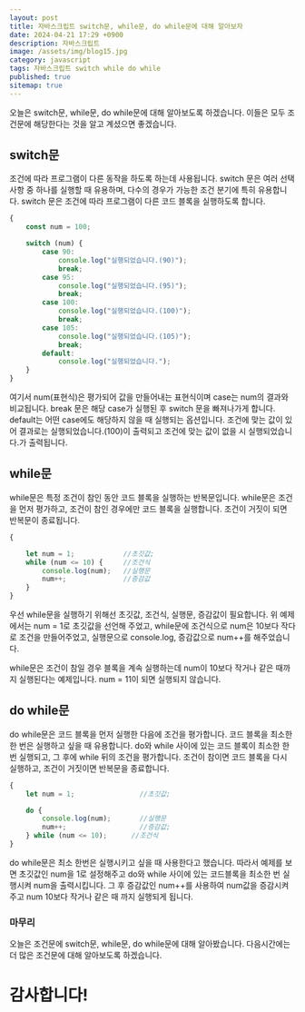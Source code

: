 ```yaml
---
layout: post
title: 자바스크립트 switch문, while문, do while문에 대해 알아보자
date: 2024-04-21 17:29 +0900
description: 자바스크립트
image: /assets/img/blog15.jpg
category: javascript 
tags: 자바스크립트 switch while do while
published: true
sitemap: true
---
```


오늘은 switch문, while문, do while문에 대해 알아보도록 하겠습니다.
이들은 모두 조건문에 해당한다는 것을 알고 계셨으면 좋겠습니다.


## switch문
조건에 따라 프로그램이 다른 동작을 하도록 하는데 사용됩니다. switch 문은 여러 선택사항 중 하나를 실행할 때 유용하며, 다수의 경우가 가능한 조건 분기에 특히 유용합니다. switch 문은 조건에 따라 프로그램이 다른 코드 블록을 실행하도록 합니다. 
````javascript
{
    const num = 100;

    switch (num) {
        case 90:
            console.log("실행되었습니다.(90)");
            break;
        case 95:
            console.log("실행되었습니다.(95)");
            break;
        case 100:
            console.log("실행되었습니다.(100)");
            break;
        case 105:
            console.log("실행되었습니다.(105)");
            break;
        default:
            console.log("실행되었습니다.");
    }
}
````
여기서 num(표현식)은 평가되어 값을 만들어내는 표현식이며
case는 num의 결과와 비교됩니다. break 문은 해당 case가 실행된 후 switch 문을 빠져나가게 합니다. default는 어떤 case에도 해당하지 않을 때 실행되는 옵션입니다. 조건에 맞는 값이 있어 결과로는 실행되었습니다.(100)이 출력되고 조건에 맞는 값이 없을 시 실행되었습니다.가 출력됩니다.

## while문
while문은 특정 조건이 참인 동안 코드 블록을 실행하는 반복문입니다. while문은 조건을 먼저 평가하고, 조건이 참인 경우에만 코드 블록을 실행합니다. 조건이 거짓이 되면 반복문이 종료됩니다.
````javascript
{

    let num = 1;            //초깃값;
    while (num <= 10) {     //조건식
        console.log(num);   //실행문
        num++;              //증감값
    }
}
````
우선 while문을 실행하기 위해선 초깃값, 조건식, 실행문, 증감값이 필요합니다. 위 예제에서는 num = 1로 초깃값을 선언해 주었고, while문에 조건식으로 num은 10보다 작다로 조건을 만들어주었고, 실행문으로 console.log, 증감값으로 num++를 해주었습니다.

while문은 조건이 참일 경우 블록을 계속 실행하는데 num이 10보다 작거나 같은 때까지 실행된다는 예제입니다. num = 11이 되면 실행되지 않습니다.

##  do while문
do while문은 코드 블록을 먼저 실행한 다음에 조건을 평가합니다. 코드 블록을 최소한 한 번은 실행하고 싶을 때 유용합니다. do와 while 사이에 있는 코드 블록이 최소한 한 번 실행되고, 그 후에 while 뒤의 조건을 평가합니다. 조건이 참이면 코드 블록을 다시 실행하고, 조건이 거짓이면 반복문을 종료합니다.
````javascript
{
    let num = 1;                //초깃값;

    do {
        console.log(num);       //실행문
        num++;                  //증감값;
    } while (num <= 10);      //조건식
}
````
do while문은 최소 한번은 실행시키고 싶을 때 사용한다고 했습니다. 따라서 예제를 보면 초깃값인 num을 1로 설정해주고 do와 while 사이에 있는 코드블록을 최소한 번 실행시켜 num을 출력시킵니다. 그 후 증감값인 num++를 사용하여 num값을 증감시켜주고 num 10보다 작거나 같은 때 까지 실행되게 됩니다.

### 마무리
오늘은 조건문에 switch문, while문, do while문에 대해 알아봤습니다. 다음시간에는 더 많은 조건문에 대해 알아보도록 하겠습니다.

# 감사합니다!
